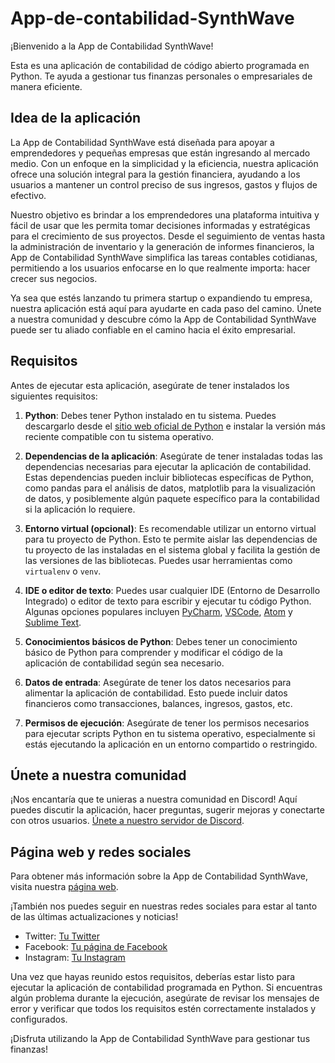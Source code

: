 # App-de-contabilidad-SynthWave

¡Bienvenido a la App de Contabilidad SynthWave!

Esta es una aplicación de contabilidad de código abierto programada en Python. Te ayuda a gestionar tus finanzas personales o empresariales de manera eficiente.

## Idea de la aplicación

La App de Contabilidad SynthWave está diseñada para apoyar a emprendedores y pequeñas empresas que están ingresando al mercado medio. Con un enfoque en la simplicidad y la eficiencia, nuestra aplicación ofrece una solución integral para la gestión financiera, ayudando a los usuarios a mantener un control preciso de sus ingresos, gastos y flujos de efectivo.

Nuestro objetivo es brindar a los emprendedores una plataforma intuitiva y fácil de usar que les permita tomar decisiones informadas y estratégicas para el crecimiento de sus proyectos. Desde el seguimiento de ventas hasta la administración de inventario y la generación de informes financieros, la App de Contabilidad SynthWave simplifica las tareas contables cotidianas, permitiendo a los usuarios enfocarse en lo que realmente importa: hacer crecer sus negocios.

Ya sea que estés lanzando tu primera startup o expandiendo tu empresa, nuestra aplicación está aquí para ayudarte en cada paso del camino. Únete a nuestra comunidad y descubre cómo la App de Contabilidad SynthWave puede ser tu aliado confiable en el camino hacia el éxito empresarial.

## Requisitos

Antes de ejecutar esta aplicación, asegúrate de tener instalados los siguientes requisitos:

1. **Python**: Debes tener Python instalado en tu sistema. Puedes descargarlo desde el [sitio web oficial de Python](https://www.python.org/) e instalar la versión más reciente compatible con tu sistema operativo.

2. **Dependencias de la aplicación**: Asegúrate de tener instaladas todas las dependencias necesarias para ejecutar la aplicación de contabilidad. Estas dependencias pueden incluir bibliotecas específicas de Python, como pandas para el análisis de datos, matplotlib para la visualización de datos, y posiblemente algún paquete específico para la contabilidad si la aplicación lo requiere.

3. **Entorno virtual (opcional)**: Es recomendable utilizar un entorno virtual para tu proyecto de Python. Esto te permite aislar las dependencias de tu proyecto de las instaladas en el sistema global y facilita la gestión de las versiones de las bibliotecas. Puedes usar herramientas como `virtualenv` o `venv`.

4. **IDE o editor de texto**: Puedes usar cualquier IDE (Entorno de Desarrollo Integrado) o editor de texto para escribir y ejecutar tu código Python. Algunas opciones populares incluyen [PyCharm](https://www.jetbrains.com/pycharm/), [VSCode](https://code.visualstudio.com/), [Atom](https://atom.io/) y [Sublime Text](https://www.sublimetext.com/).

5. **Conocimientos básicos de Python**: Debes tener un conocimiento básico de Python para comprender y modificar el código de la aplicación de contabilidad según sea necesario.

6. **Datos de entrada**: Asegúrate de tener los datos necesarios para alimentar la aplicación de contabilidad. Esto puede incluir datos financieros como transacciones, balances, ingresos, gastos, etc.

7. **Permisos de ejecución**: Asegúrate de tener los permisos necesarios para ejecutar scripts Python en tu sistema operativo, especialmente si estás ejecutando la aplicación en un entorno compartido o restringido.

## Únete a nuestra comunidad

¡Nos encantaría que te unieras a nuestra comunidad en Discord! Aquí puedes discutir la aplicación, hacer preguntas, sugerir mejoras y conectarte con otros usuarios. [Únete a nuestro servidor de Discord](https://discord.gg/tu-servidor-de-discord).

## Página web y redes sociales

Para obtener más información sobre la App de Contabilidad SynthWave, visita nuestra [página web](https://www.tu-pagina-web.com/).

¡También nos puedes seguir en nuestras redes sociales para estar al tanto de las últimas actualizaciones y noticias!
- Twitter: [Tu Twitter](https://twitter.com/tu-twitter)
- Facebook: [Tu página de Facebook](https://www.facebook.com/tu-pagina)
- Instagram: [Tu Instagram](https://www.instagram.com/tu-instagram)

Una vez que hayas reunido estos requisitos, deberías estar listo para ejecutar la aplicación de contabilidad programada en Python. Si encuentras algún problema durante la ejecución, asegúrate de revisar los mensajes de error y verificar que todos los requisitos estén correctamente instalados y configurados.

¡Disfruta utilizando la App de Contabilidad SynthWave para gestionar tus finanzas!

